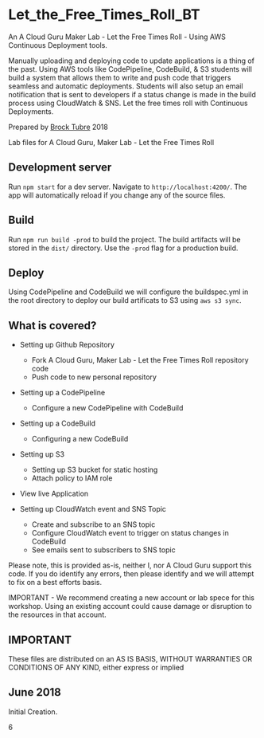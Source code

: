 # Let_the_Free_Times_Roll_BT
An A Cloud Guru Maker Lab - 
Let the Free Times Roll - Using AWS Continuous Deployment tools.

Manually uploading and deploying code to update applications is a thing of the past. Using AWS tools like CodePipeline, CodeBuild, & S3 students will build a system that allows them to write and push code that triggers seamless and automatic deployments. Students will also setup an email notification that is sent to developers if a status change is made in the build process using CloudWatch & SNS. Let the free times roll with Continuous Deployments.

Prepared by [Brock Tubre](https://brocktubre.com) 2018

Lab files for A Cloud Guru, Maker Lab - Let the Free Times Roll

## Development server

Run `npm start` for a dev server. Navigate to `http://localhost:4200/`. The app will automatically reload if you change any of the source files.

## Build

Run `npm run build -prod` to build the project. The build artifacts will be stored in the `dist/` directory. Use the `-prod` flag for a production build.

## Deploy
Using CodePipeline and CodeBuild we will configure the buildspec.yml in the root directory to deploy our build artificats to S3 using `aws s3 sync`.

## What is covered?
- Setting up Github Repository
  - Fork A Cloud Guru, Maker Lab - Let the Free Times Roll repository code
  - Push code to new personal repository

- Setting up a CodePipeline
  - Configure a new CodePipeline with CodeBuild

- Setting up a CodeBuild
  - Configuring a new CodeBuild

- Setting up S3
  - Setting up S3 bucket for static hosting
  - Attach policy to IAM role

- View live Application

- Setting up CloudWatch event and SNS Topic
  - Create and subscribe to an SNS topic
  - Configure CloudWatch event to trigger on status changes in CodeBuild
  - See emails sent to subscribers to SNS topic

Please note, this is provided as-is, neither I, nor A Cloud Guru support this code. If you do identify any errors, then please identify and we will attempt to fix on a best efforts basis.

IMPORTANT - We recommend creating a new account or lab spece for this workshop. Using an existing account could cause damage or disruption to the resources in that account.



## IMPORTANT
These files are distributed on an AS IS BASIS, WITHOUT WARRANTIES OR CONDITIONS OF ANY KIND, either express or implied


## June 2018
Initial Creation.

6

